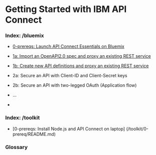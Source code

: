 # Getting Started with IBM API Connect

### Index: /bluemix
- [0-prereqs: Launch API Connect Essentials on Bluemix](bluemix/0-prereq/README.md)

- [1a: Import an OpenAPI2.0 spec and proxy an existing REST service](bluemix/1a/README.md)
- [1b: Create new API definitions and proxy an existing REST service](bluemix/1b/README.md)
- 2a: Secure an API with Client-ID and Client-Secret keys
- 2b: Secure an API with two-legged OAuth (Application flow)
-  ...
-

### Index: /toolkit
- [0-prereqs: Install Node.js and API Connect on laptop] (/toolkit/0-prereq/README.md)

### Glossary
